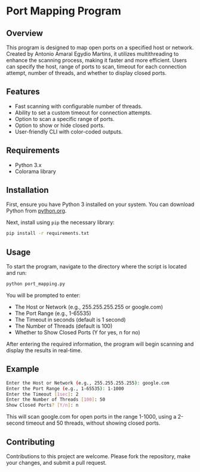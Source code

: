 # Port Mapping Program

## Overview

This program is designed to map open ports on a specified host or network. Created by Antonio Amaral Egydio Martins, it utilizes multithreading to enhance the scanning process, making it faster and more efficient. Users can specify the host, range of ports to scan, timeout for each connection attempt, number of threads, and whether to display closed ports.

## Features

- Fast scanning with configurable number of threads.
- Ability to set a custom timeout for connection attempts.
- Option to scan a specific range of ports.
- Option to show or hide closed ports.
- User-friendly CLI with color-coded outputs.

## Requirements

- Python 3.x
- Colorama library

## Installation

First, ensure you have Python 3 installed on your system. You can download Python from [python.org](https://www.python.org/downloads/).

Next, install using `pip` the necessary library:

```bash
pip install -r requirements.txt
```

## Usage

To start the program, navigate to the directory where the script is located and run:

```bash
python port_mapping.py
```

You will be prompted to enter:
- The Host or Network (e.g., 255.255.255.255 or google.com)
- The Port Range (e.g., 1-65535)
- The Timeout in seconds (default is 1 second)
- The Number of Threads (default is 100)
- Whether to Show Closed Ports (Y for yes, n for no)

After entering the required information, the program will begin scanning and display the results in real-time.

## Example

```bash
Enter the Host or Network (e.g., 255.255.255.255): google.com
Enter the Port Range (e.g., 1-65535): 1-1000
Enter the Timeout [1sec]: 2
Enter the Number of Threads [100]: 50
Show Closed Ports? [Y/n]: n
```

This will scan google.com for open ports in the range 1-1000, using a 2-second timeout and 50 threads, without showing closed ports.

## Contributing

Contributions to this project are welcome. Please fork the repository, make your changes, and submit a pull request.